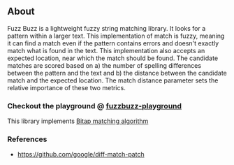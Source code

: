 ## About

Fuzz Buzz is a lightweight fuzzy string matching library. It looks for a pattern within a larger text. This
implementation of match is fuzzy, meaning it can find a match even if the pattern contains errors and doesn't
exactly match what is found in the text. This implementation also accepts an expected location, near which the
match should be found. The candidate matches are scored based on a) the number of spelling differences between
the pattern and the text and b) the distance between the candidate match and the expected location. The match
distance parameter sets the relative importance of these two metrics.
        
### Checkout the playground @ [fuzzbuzz-playground](https://bl4ck-h00d.github.io/FuzzBuzz/)

This library implements [Bitap matching algorithm](https://neil.fraser.name/writing/patch/bitap.ps)

### References
* https://github.com/google/diff-match-patch